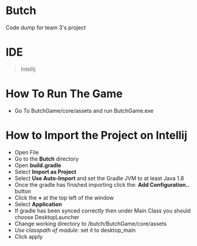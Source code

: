 # Butch
Code dump for team 3's project

# IDE
> Intellij

# How To Run The Game
* Go To ButchGame/core/assets and run ButchGame.exe

# How to Import the Project on Intellij

* Open File
* Go to the **Butch** directory
* Open **build.gradle**
* Select **Import as Project**
* Select **Use Auto-Import** and set the Gradle JVM to at least Java 1.8
* Once the gradle has finished importing click the: **Add Configuration..** button
* Click the **+** at the top left of the window
* Select **Application**
* If gradle has been synced correctly then under Main Class you should choose DesktopLauncher
* Change working directory to /butch/ButchGame/core/assets
* *Use classpath of madule:* set it to desktop_main
* Click apply
